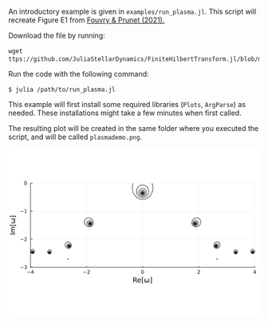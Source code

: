 
An introductory example is given in `examples/run_plasma.jl`. This script will recreate Figure E1 from [Fouvry & Prunet (2021).](https://ui.adsabs.harvard.edu/abs/2022MNRAS.509.2443F/abstract)

Download the file by running:
```
wget ttps://github.com/JuliaStellarDynamics/FiniteHilbertTransform.jl/blob/main/examples/run_plasma.jl
```
Run the code with the following command:
```
$ julia /path/to/run_plasma.jl
```

This example will first install some required libraries (`Plots`, `ArgParse`) as needed. These installations might take a few minutes when first called.

The resulting plot will be created in the same folder where you executed the script, and will be called `plasmademo.png`.

![`Plasma Demonstration`](plasmademo.png)

